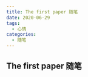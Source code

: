 ```yaml
---
title: The first paper 随笔
date: 2020-06-29
tags:
  - 心情
categories:
  - 随笔
---
```


## The first paper 随笔
